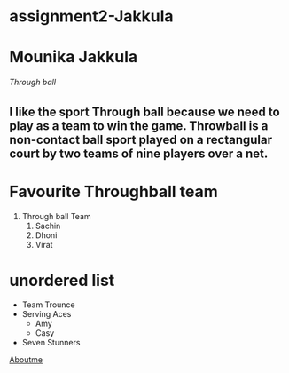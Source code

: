 # assignment2-Jakkula
# Mounika Jakkula
###### Through ball
I like the sport **Through ball** because we need to play as a team to win the game. Throwball is a non-contact ball **sport** played on a rectangular court by two teams of nine players over a net.
----
# Favourite Throughball team
1. Through ball Team
    1. Sachin
    2. Dhoni
    3. Virat

# unordered list
* Team Trounce
* Serving Aces
    * Amy
    * Casy
* Seven Stunners

 [Aboutme](https://github.com/mjakkula17/assignment2-Jakkula/blob/main/AboutMe.md)